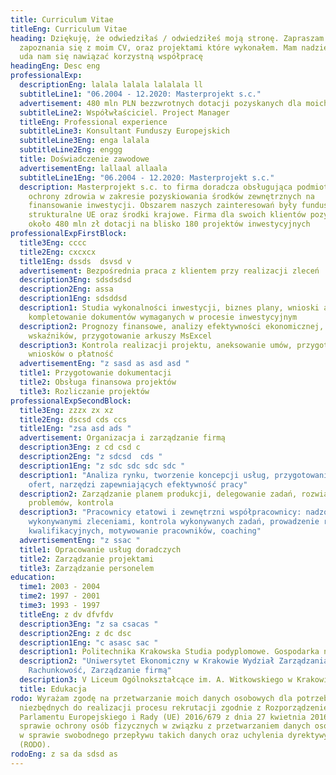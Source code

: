 ```yaml
---
title: Curriculum Vitae
titleEng: Curriculum Vitae
heading: Dziękuję, że odwiedziłaś / odwiedziłeś moją stronę. Zapraszam Cię do
  zapoznania się z moim CV, oraz projektami które wykonałem. Mam nadzieję, że
  uda nam się nawiązać korzystną współpracę
headingEng: Desc eng
professionalExp:
  descriptionEng: lalala lalala lalalala ll
  subtitleLine1: "06.2004 - 12.2020: Masterprojekt s.c."
  advertisement: 480 mln PLN bezzwrotnych dotacji pozyskanych dla moich klientów
  subtitleLine2: Współwłaściciel. Project Manager
  titleEng: Professional experience
  subtitleLine3: Konsultant Funduszy Europejskich
  subtitleLine3Eng: enga lalala
  subtitleLine2Eng: enggg
  title: Doświadczenie zawodowe
  advertisementEng: lallaal allaala
  subtitleLine1Eng: "06.2004 - 12.2020: Masterprojekt s.c."
  description: Masterprojekt s.c. to firma doradcza obsługująca podmioty sektora
    ochrony zdrowia w zakresie pozyskiowania środków zewnętrznych na
    finansowanie inwestycji. Obszarem naszych zainteresowań były fundusze
    strukturalne UE oraz środki krajowe. Firma dla swoich klientów pozyskała
    około 480 mln zł dotacji na blisko 180 projektów inwestycyjnych
professionalExpFirstBlock:
  title3Eng: cccc
  title2Eng: cxcxcx
  title1Eng: dssds  dsvsd v
  advertisement: Bezpośrednia praca z klientem przy realizacji zleceń
  description3Eng: sdsdsdsd
  description2Eng: assa
  description1Eng: sdsddsd
  description1: Studia wykonalności inwestycji, biznes plany, wnioski aplikacyjne,
    kompletowanie dokumentów wymaganych w procesie inwestycyjnym
  description2: Prognozy finansowe, analizy efektywności ekonomicznej, kalkulacja
    wskaźników, przygotowanie arkuszy MsExcel
  description3: Kontrola realizacji projektu, aneksowanie umów, przygotowanie
    wniosków o płatność
  advertisementEng: "z sasd as asd asd "
  title1: Przygotowanie dokumentacji
  title2: Obsługa finansowa projektów
  title3: Rozliczanie projektów
professionalExpSecondBlock:
  title3Eng: zzzx zx xz
  title2Eng: dscsd cds ccs
  title1Eng: "zsa asd ads "
  advertisement: Organizacja i zarządzanie firmą
  description3Eng: z cd csd c
  description2Eng: "z sdcsd  cds "
  description1Eng: "z sdc sdc sdc sdc "
  description1: "Analiza rynku, tworzenie koncepcji usług, przygotowanie: umów,
    ofert, narzędzi zapewniających efektywność pracy"
  description2: Zarządzanie planem produkcji, delegowanie zadań, rozwiązywanie
    problemów, kontrola
  description3: "Pracownicy etatowi i zewnętrzni współpracownicy: nadzór nad
    wykonywanymi zleceniami, kontrola wykonywanych zadań, prowadzenie rozmów
    kwalifikacyjnych, motywowanie pracowników, coaching"
  advertisementEng: "z ssac "
  title1: Opracowanie usług doradczych
  title2: Zarządzanie projektami
  title3: Zarządzanie personelem
education:
  time1: 2003 - 2004
  time2: 1997 - 2001
  time3: 1993 - 1997
  titleEng: z dv dfvfdv
  description3Eng: "z sa csacas "
  description2Eng: z dc dsc
  description1Eng: "c asasc sac "
  description1: Politechnika Krakowska Studia podyplomowe. Gospodarka nieruchomościami
  description2: "Uniwersytet Ekonomiczny w Krakowie Wydział Zarządzania:
    Rachunkowość, Zarządzanie firmą"
  description3: V Liceum Ogólnokształcące im. A. Witkowskiego w Krakowie
  title: Edukacja
rodo: Wyrażam zgodę na przetwarzanie moich danych osobowych dla potrzeb
  niezbędnych do realizacji procesu rekrutacji zgodnie z Rozporządzeniem
  Parlamentu Europejskiego i Rady (UE) 2016/679 z dnia 27 kwietnia 2016 r. w
  sprawie ochrony osób fizycznych w związku z przetwarzaniem danych osobowych i
  w sprawie swobodnego przepływu takich danych oraz uchylenia dyrektywy 95/46/WE
  (RODO).
rodoEng: z sa da sdsd as
---
```

